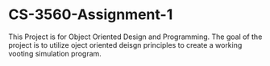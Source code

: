 # CS-3560-Assignment-1
This Project is for Object Oriented Design and Programming. The goal of the project is to utilize oject oriented deisgn principles to create a working vooting simulation program.
